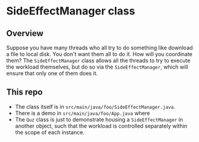 # SideEffectManager class

## Overview

Suppose you have many threads who all try to do something like download a file to local disk. You don't want them all to do it. How will you coordinate them? The `SideEffectManager` class allows all the threads to try to execute the workload themselves, but do so via the `SideEffectManager`, which will ensure that only one of them does it.

## This repo

- The class itself is in `src/main/java/foo/SideEffectManager.java`.
- There is a demo in `src/main/java/foo/App.java` where 
- The `Quz` class is just to demonstrate housing a `SideEffectManager` in another object, such that the workload is controlled separately within the scope of each instance.
